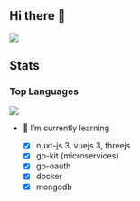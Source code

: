 #

## Hi there 👋

<a href="https://github.com/p000ic/github-readme-stats">
  <img align="center" src="https://github-readme-stats.vercel.app/api?username=p000ic&show_icons=true&theme=github_dark" />
</a>

## Stats

### Top Languages

<a href="https://github.com/p000ic/github-readme-stats">
  <img align="center" src="https://github-readme-stats.vercel.app/api/top-langs/?username=p000ic&theme=github_dark&hide=html&layout=compact" />
</a>

<!--
**p000ic/p000ic** is a ✨ _special_ ✨ repository because its `README.md` (this file) appears on your GitHub profile.

Here are some ideas to get you started:

- 🔭 I’m currently working on ...
- 👯 I’m looking to collaborate on ...
- 🤔 I’m looking for help with ...
- 💬 Ask me about ...
- 📫 How to reach me: ...
- 😄 Pronouns: ...
- ⚡ Fun fact: ...
-->

- 🌱 I’m currently learning

  - [X] nuxt-js 3, vuejs 3, threejs
  - [X] go-kit (microservices)
  - [X] go-oauth
  - [X] docker
  - [X] mongodb
